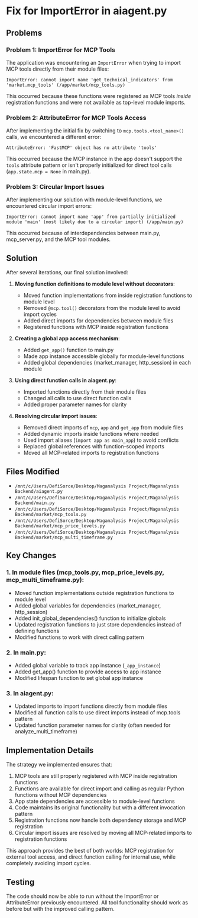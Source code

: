 # Fix for ImportError in aiagent.py

## Problems

### Problem 1: ImportError for MCP Tools

The application was encountering an `ImportError` when trying to import MCP tools directly from their module files:

```
ImportError: cannot import name 'get_technical_indicators' from 'market.mcp_tools' (/app/market/mcp_tools.py)
```

This occurred because these functions were registered as MCP tools *inside* registration functions and were not available as top-level module imports.

### Problem 2: AttributeError for MCP Tools Access

After implementing the initial fix by switching to `mcp.tools.<tool_name>()` calls, we encountered a different error:

```
AttributeError: 'FastMCP' object has no attribute 'tools'
```

This occurred because the MCP instance in the app doesn't support the `tools` attribute pattern or isn't properly initialized for direct tool calls (`app.state.mcp = None` in main.py).

### Problem 3: Circular Import Issues

After implementing our solution with module-level functions, we encountered circular import errors:

```
ImportError: cannot import name 'app' from partially initialized module 'main' (most likely due to a circular import) (/app/main.py)
```

This occurred because of interdependencies between main.py, mcp_server.py, and the MCP tool modules.

## Solution

After several iterations, our final solution involved:

1. **Moving function definitions to module level without decorators**: 
   - Moved function implementations from inside registration functions to module level
   - Removed `@mcp.tool()` decorators from the module level to avoid import cycles
   - Added direct imports for dependencies between module files
   - Registered functions with MCP inside registration functions

2. **Creating a global app access mechanism**:
   - Added `get_app()` function to main.py
   - Made app instance accessible globally for module-level functions
   - Added global dependencies (market_manager, http_session) in each module

3. **Using direct function calls in aiagent.py**:
   - Imported functions directly from their module files
   - Changed all calls to use direct function calls
   - Added proper parameter names for clarity

4. **Resolving circular import issues**:
   - Removed direct imports of `mcp`, `app` and `get_app` from module files
   - Added dynamic imports inside functions where needed
   - Used import aliases (`import app as main_app`) to avoid conflicts
   - Replaced global references with function-scoped imports
   - Moved all MCP-related imports to registration functions

## Files Modified

- `/mnt/c/Users/DefiSorce/Desktop/Maganalysis Project/Maganalysis Backend/aiagent.py`
- `/mnt/c/Users/DefiSorce/Desktop/Maganalysis Project/Maganalysis Backend/main.py`
- `/mnt/c/Users/DefiSorce/Desktop/Maganalysis Project/Maganalysis Backend/market/mcp_tools.py`
- `/mnt/c/Users/DefiSorce/Desktop/Maganalysis Project/Maganalysis Backend/market/mcp_price_levels.py`
- `/mnt/c/Users/DefiSorce/Desktop/Maganalysis Project/Maganalysis Backend/market/mcp_multi_timeframe.py`

## Key Changes

### 1. In module files (mcp_tools.py, mcp_price_levels.py, mcp_multi_timeframe.py):

- Moved function implementations outside registration functions to module level
- Added global variables for dependencies (market_manager, http_session)
- Added init_global_dependencies() function to initialize globals
- Updated registration functions to just store dependencies instead of defining functions
- Modified functions to work with direct calling pattern

### 2. In main.py:

- Added global variable to track app instance (`_app_instance`)
- Added get_app() function to provide access to app instance
- Modified lifespan function to set global app instance

### 3. In aiagent.py:

- Updated imports to import functions directly from module files
- Modified all function calls to use direct imports instead of mcp.tools pattern
- Updated function parameter names for clarity (often needed for analyze_multi_timeframe)

## Implementation Details

The strategy we implemented ensures that:

1. MCP tools are still properly registered with MCP inside registration functions
2. Functions are available for direct import and calling as regular Python functions without MCP dependencies
3. App state dependencies are accessible to module-level functions
4. Code maintains its original functionality but with a different invocation pattern
5. Registration functions now handle both dependency storage and MCP registration
6. Circular import issues are resolved by moving all MCP-related imports to registration functions

This approach provides the best of both worlds: MCP registration for external tool access, and direct function calling for internal use, while completely avoiding import cycles.

## Testing

The code should now be able to run without the ImportError or AttributeError previously encountered. All tool functionality should work as before but with the improved calling pattern.